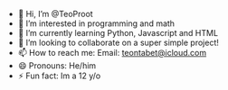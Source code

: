 - 👋 Hi, I’m @TeoProot
- 👀 I’m interested in programming and math
- 🌱 I’m currently learning Python, Javascript and HTML
- 💞️ I’m looking to collaborate on a super simple project!
- 📫 How to reach me: Email: teontabet@icloud.com
- 😄 Pronouns: He/him
- ⚡ Fun fact: Im a 12 y/o

<!---
TeoProot/TeoProot is a ✨ special ✨ repository because its `README.md` (this file) appears on your GitHub profile.
You can click the Preview link to take a look at your changes.
--->
